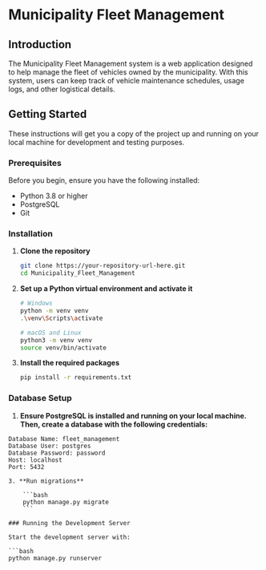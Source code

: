 # Municipality Fleet Management

## Introduction
The Municipality Fleet Management system is a web application designed to help manage the fleet of vehicles owned by the municipality. With this system, users can keep track of vehicle maintenance schedules, usage logs, and other logistical details.

## Getting Started

These instructions will get you a copy of the project up and running on your local machine for development and testing purposes.

### Prerequisites

Before you begin, ensure you have the following installed:
- Python 3.8 or higher
- PostgreSQL
- Git

### Installation

1. **Clone the repository**
    ```bash
    git clone https://your-repository-url-here.git
    cd Municipality_Fleet_Management
    ```

2. **Set up a Python virtual environment and activate it**

    ```bash
    # Windows
    python -m venv venv
    .\venv\Scripts\activate

    # macOS and Linux
    python3 -m venv venv
    source venv/bin/activate
    ```

3. **Install the required packages**

    ```bash
    pip install -r requirements.txt
    ```

### Database Setup

1. **Ensure PostgreSQL is installed and running on your local machine. Then, create a database with the following credentials:**

```plaintext
Database Name: fleet_management
Database User: postgres
Database Password: password
Host: localhost
Port: 5432

3. **Run migrations**

    ```bash
    python manage.py migrate
    ```

### Running the Development Server

Start the development server with:

```bash
python manage.py runserver

